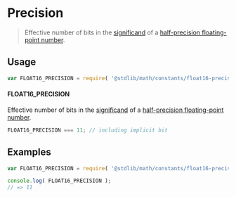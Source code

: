 # Precision

> Effective number of bits in the [significand][significand] of a [half-precision floating-point number][ieee754].

<section class="usage">

## Usage

``` javascript
var FLOAT16_PRECISION = require( '@stdlib/math/constants/float16-precision' );
```

#### FLOAT16_PRECISION

Effective number of bits in the [significand][significand] of a [half-precision floating-point number][ieee754].

``` javascript
FLOAT16_PRECISION === 11; // including implicit bit
```

</section>

<!-- /.usage -->


<section class="examples">

## Examples

<!-- TODO: better example -->

``` javascript
var FLOAT16_PRECISION = require( '@stdlib/math/constants/float16-precision' );

console.log( FLOAT16_PRECISION );
// => 11
```

</section>

<!-- /.examples -->


<section class="links">

[ieee754]: https://en.wikipedia.org/wiki/IEEE_754-1985
[significand]: https://en.wikipedia.org/wiki/Significand

</section>

<!-- /.links -->
